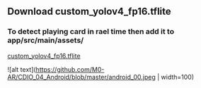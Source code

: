 ## Download custom_yolov4_fp16.tflite
### To detect playing card in rael time then add it to app/src/main/assets/
[custom_yolov4_fp16.tflite](https://drive.google.com/file/d/1dL4F1wurfWsH4YAbAtIytsFMRhEqqm5F/view?usp=sharing) 

![alt text](https://github.com/M0-AR/CDIO_04_Android/blob/master/android_00.jpeg | width=100)


